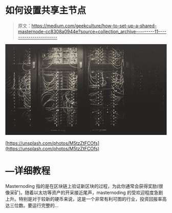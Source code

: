 # 如何设置共享主节点

> 原文：<https://medium.com/geekculture/how-to-set-up-a-shared-masternode-cc8308a0944e?source=collection_archive---------11----------------------->

![](img/36527556d49a38706a20a5ed28764a7e.png)

[https://unsplash.com/photos/M5tzZtFCOfs](https://unsplash.com/photos/M5tzZtFCOfs)

# —详细教程

Masternoding 指的是在区块链上验证新区块的过程，为此你通常会获得奖励(很像采矿)。随着以太坊等资产的开采接近尾声，masternoding 的受欢迎程度急剧上升。特别是对于较新的硬币来说，这是一个非常有利可图的行业，投资回报率高达三位数。要运行完整的…